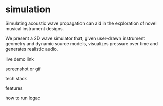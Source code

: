 # simulation
Simulating acoustic wave propagation can aid in the exploration of novel musical instrument designs.

We present a 2D wave simulator that, given user-drawn instrument geometry and dynamic source models, visualizes pressure over time and generates realistic audio.

live demo link

screenshot or gif

tech stack

features

how to run logac
